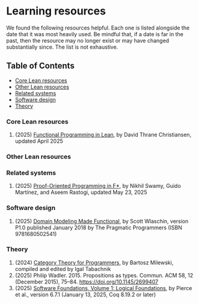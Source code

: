 <!-- omit in toc -->
# Learning resources

We found the following resources helpful. Each one is listed alongside the date that it was most heavily used. Be mindful that, if a date is far in the past, then the resource may no longer exist or may have changed substantially since. The list is not exhaustive.

<!-- omit in toc -->
## Table of Contents

- [Core Lean resources](#core-lean-resources)
- [Other Lean resources](#other-lean-resources)
- [Related systems](#related-systems)
- [Software design](#software-design)
- [Theory](#theory)

### Core Lean resources

1. (2025) [Functional Programming in Lean](https://lean-lang.org/functional_programming_in_lean/), by David Thrane Christiansen, updated April 2025

### Other Lean resources

### Related systems

1. (2025) [Proof-Oriented Programming in F*](https://fstar-lang.org/tutorial/proof-oriented-programming-in-fstar.pdf), by Nikhil Swamy, Guido Martínez, and Aseem Rastogi, updated May 23, 2025

### Software design

1. (2025) [Domain Modeling Made Functional](https://pragprog.com/titles/swdddf/domain-modeling-made-functional/), by Scott Wlaschin, version P1.0 published January 2018 by The Pragmatic Programmers (ISBN 9781680502541)

### Theory

1. (2024) [Category Theory for Programmers](https://github.com/hmemcpy/milewski-ctfp-pdf/releases), by Bartosz Milewski, compiled and edited by Igal Tabachnik
2. (2025) Philip Wadler. 2015. Propositions as types. Commun. ACM 58, 12 (December 2015), 75–84. <https://doi.org/10.1145/2699407>
3. (2025) [Software Foundations, Volume 1: Logical Foundations](https://softwarefoundations.cis.upenn.edu/lf-current/index.html), by Pierce et al., version 6.7.1 (January 13, 2025, Coq 8.19.2 or later)
